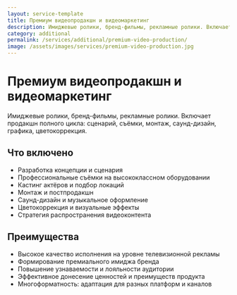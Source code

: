 ```yaml
---
layout: service-template
title: Премиум видеопродакшн и видеомаркетинг
description: Имиджевые ролики, бренд-фильмы, рекламные ролики. Включает продакшн полного цикла: сценарий, съёмки, монтаж, саунд-дизайн, графика, цветокоррекция.
category: additional
permalink: /services/additional/premium-video-production/
image: /assets/images/services/premium-video-production.jpg
---
```


# Премиум видеопродакшн и видеомаркетинг

Имиджевые ролики, бренд-фильмы, рекламные ролики. Включает продакшн полного цикла: сценарий, съёмки, монтаж, саунд-дизайн, графика, цветокоррекция.

## Что включено

- Разработка концепции и сценария
- Профессиональные съёмки на высококлассном оборудовании
- Кастинг актёров и подбор локаций
- Монтаж и постпродакшн
- Саунд-дизайн и музыкальное оформление
- Цветокоррекция и визуальные эффекты
- Стратегия распространения видеоконтента

## Преимущества

- Высокое качество исполнения на уровне телевизионной рекламы
- Формирование премиального имиджа бренда
- Повышение узнаваемости и лояльности аудитории
- Эффективное донесение ценностей и преимуществ продукта
- Многоформатность: адаптация для разных платформ и каналов
